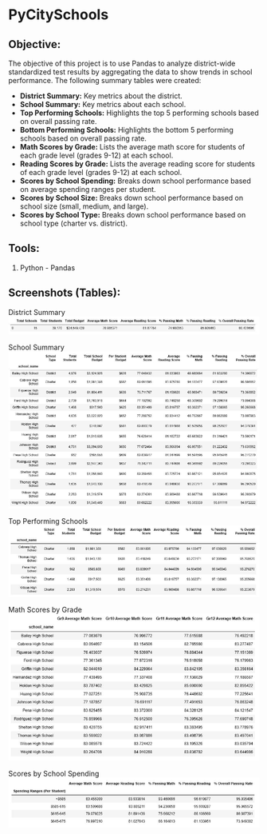 # PyCitySchools

## **Objective:**
The objective of this project is to use Pandas to analyze district-wide standardized test results by aggregating the data to show trends in school performance. The following summary tables were created: 

* **District Summary:** Key metrics about the district.
* **School Summary:** Key metrics about each school.
* **Top Performing Schools:** Highlights the top 5 performing schools based on overall passing rate.
* **Bottom Performing Schools:** Highlights the bottom 5 performing schools based on overall passing rate.
* **Math Scores by Grade:** Lists the average math score for students of each grade level (grades 9-12) at each school.
* **Reading Scores by Grade:** Lists the average reading score for students of each grade level (grades 9-12) at each school.
* **Scores by School Spending:** Breaks down school performance based on average spending ranges per student.
* **Scores by School Size:** Breaks down school performance based on school size (small, medium, and large).
* **Scores by School Type:** Breaks down school performance based on school type (charter vs. district).

## **Tools:**
1. Python -  Pandas

## **Screenshots (Tables):**
District Summary
![screenshot1.jpg](images/table_screenshot1.JPG)

School Summary
![screenshot2.jpg](images/table_screenshot2.JPG)

Top Performing Schools
![screenshot3.jpg](images/table_screenshot3.JPG)

Math Scores by Grade
![screenshot5.jpg](images/table_screenshot4.JPG)

Scores by School Spending
![screenshot6.jpg](images/table_screenshot5.JPG)
